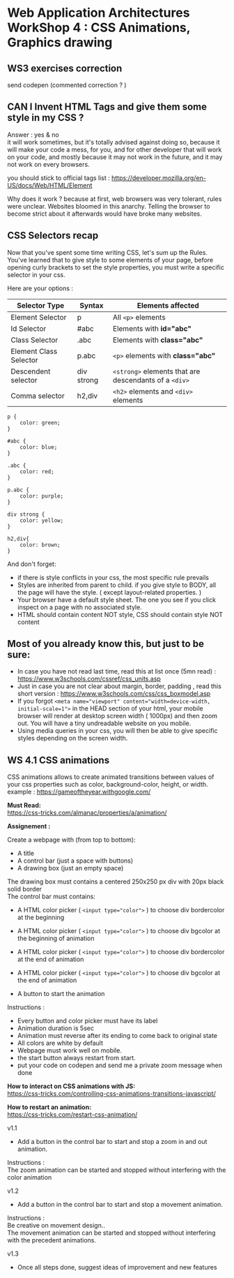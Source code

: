 # Web Application Architectures WorkShop 4 : CSS Animations, Graphics drawing


## WS3 exercises correction

send codepen
(commented correction ? )

## CAN I Invent HTML Tags and give them some style in my CSS ?

Answer : yes & no  
it will work sometimes, but it's totally advised against doing so, because it will make your code a mess, for you, and for other developer that will work on your code, and mostly because it may not work in the future, and it may not work on every browsers.

you should stick to official tags list : https://developer.mozilla.org/en-US/docs/Web/HTML/Element

Why does it work ? because at first, web browsers was very tolerant, rules were unclear.  Websites bloomed in this anarchy. Telling the browser to become strict about it afterwards would have broke many websites.

## CSS Selectors recap

Now that you've spent some time writing CSS, let's sum up the Rules.
You've learned that to give style to some elements of your page, before opening curly brackets to set the style properties, you must write a specific selector in your css.

Here are your options : 

|Selector Type | Syntax | Elements affected|
|---|---|---|
|Element Selector|p| All `<p>` elements|
|Id Selector|#abc| Elements with **id="abc"**|
|Class Selector|.abc| Elements with **class="abc"**|
|Element Class Selector|p.abc| `<p>` elements with **class="abc"**|
|Descendent selector|div strong| `<strong>` elements that are descendants of a `<div>`|
|Comma selector|h2,div| `<h2>` elements and `<div>` elements|

    p {
        color: green;
    }

    #abc {
        color: blue;
    }

    .abc {
        color: red;
    }

    p.abc {
        color: purple;
    }

    div strong {
        color: yellow;
    }

    h2,div{
        color: brown;
    }


And don't forget:

- if there is style conflicts in your css, the most specific rule prevails
- Styles are inherited from parent to child. if you give style to BODY, all the page will have the style. ( except layout-related properties. )
- Your browser have a default style sheet. The one you see if you click inspect on a page with no associated style.
- HTML should contain content NOT style, CSS should contain style NOT content


## Most of you already know this, but just to be sure:

- In case you have not read last time, read this at list once (5mn read) : https://www.w3schools.com/cssref/css_units.asp
- Just in case you are not clear about margin, border, padding , read this short version : https://www.w3schools.com/css/css_boxmodel.asp
- If you forgot `<meta name="viewport" content="width=device-width, initial-scale=1">` in the HEAD section of your html, your mobile browser will render at desktop screen width ( 1000px) and then zoom out. You will have a tiny undreadable website on you mobile.
- Using media queries in your css, you will then be able to give specific styles depending on the screen width.

## WS 4.1 CSS animations

CSS animations allows to create animated transitions between values of your css properties such as color, background-color, height, or width. 
example : https://gameoftheyear.withgoogle.com/

**Must Read:**    
https://css-tricks.com/almanac/properties/a/animation/


**Assignement :**

Create a webpage with (from top to bottom):  
- A title
- A control bar (just a space with buttons)
- A drawing box (just an empty space)

The drawing box must contains a centered 250x250 px div with 20px black solid border  
The control bar must contains:  
- A HTML color picker ( `<input type="color">` ) to choose div bordercolor at the beginning
- A HTML color picker ( `<input type="color">` ) to choose div bgcolor at the beginning of animation

- A HTML color picker ( `<input type="color">` ) to choose div bordercolor at the end of animation
- A HTML color picker ( `<input type="color">` ) to choose div bgcolor at the end of animation

- A button to start the animation

Instructions :  
- Every button and color picker must have its label
- Animation duration is 5sec
- Animation must reverse after its ending to come back to original state
- All colors are white by default
- Webpage must work well on mobile.
- the start button always restart from start.
- put your code on codepen and send me a private zoom message when done

**How to interact on CSS animations with JS:**  
https://css-tricks.com/controlling-css-animations-transitions-javascript/  

**How to restart an animation:**  
https://css-tricks.com/restart-css-animation/



v1.1  

- Add a button in the control bar to start and stop a zoom in and out animation.  

Instructions :  
The zoom animation can be started and stopped without interfering with the color animation

v1.2  

- Add a button in the control bar to start and stop a movement animation.  

Instructions :  
Be creative on movement design..  
The movement animation can be started and stopped without interfering with the precedent animations.

v1.3  

- Once all steps done, suggest ideas of improvement and new features  
